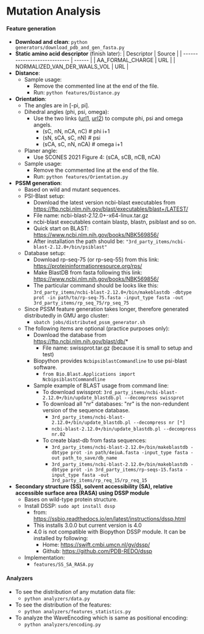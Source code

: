 # Mutation Analysis

#### Feature generation

* **Download and clean**: `python generators/download_pdb_and_gen_fasta.py`
* **Static amino acid descriptor** (finish later):
  | Descriptor                   | Source |
  | ---------------------------- | ------ |
  | AA_FORMAL_CHARGE             | URL    |
  | NORMALIZED_VAN_DER_WAALS_VOL | URL    |
* **Distance**:
  * Sample usage:
    * Remove the commented line at the end of the file.
    * Run: `python features/Distance.py`
* **Orientation**:
  * The angles are in [-pi, pi].
  * Dihedral angles (phi, psi, omega):
    * Use the two links ([url1](https://biopython.org/docs/dev/api/Bio.PDB.internal_coords.html#Bio.PDB.internal_coords.IC_Residue.pick_angle), [url2](https://biopython.org/docs/latest/api/Bio.PDB.vectors.html?highlight=calc_dihedral#Bio.PDB.vectors.calc_dihedral)) to compute phi, psi and omega angels.
      * (sC, nN, nCA, nC)   # phi i+1
      * (sN, sCA, sC, nN)   # psi
      * (sCA, sC, nN, nCA)  # omega i+1
  * Planer angle:
    * Use SCONES 2021 Figure 4: (sCA, sCB, nCB, nCA)
  * Sample usage:
    * Remove the commented line at the end of the file.
    * Run: `python features/Orientation.py`
* **PSSM generation**:
  * Based on wild and mutant sequences.
  * PSI-Blast setup:
    * Download the latest version ncbi-blast executables from https://ftp.ncbi.nlm.nih.gov/blast/executables/blast+/LATEST/
    * File name: ncbi-blast-2.12.0+-x64-linux.tar.gz
    * ncbi-blast executables contain blastp, blastn, psiblast and so on.
    * Quick start on BLAST: https://www.ncbi.nlm.nih.gov/books/NBK569856/
    * After installation the path should be: `"3rd_party_items/ncbi-blast-2.12.0+/bin/psiblast"`
  * Database setup:
    * Download rp-seq-75 (or rp-seq-55) from this link: https://proteininformationresource.org/rps/
    * Make BlastDB from fasta following this link: https://www.ncbi.nlm.nih.gov/books/NBK569856/
    * The particular command should be looks like this: `3rd_party_items/ncbi-blast-2.12.0+/bin/makeblastdb -dbtype prot -in path/to/rp-seq-75.fasta -input_type fasta -out 3rd_party_items/rp_seq_75/rp_seq_75`
  * Since PSSM feature generation takes longer, therefore generated distributedly in GMU argo cluster:
    * `sbatch jobs/distributed_pssm_generator.sh`
  * The following items are optional (practice purposes only):
    * Download the database from https://ftp.ncbi.nlm.nih.gov/blast/db/*
      * File name: swissprot.tar.gz (because it is small to setup and test)
    * Biopython provides `NcbipsiblastCommandline` to use psi-blast software.
      * `from Bio.Blast.Applications import NcbipsiblastCommandline`
    * Sample example of BLAST usage from command line:
      * To download swissprot: `3rd_party_items/ncbi-blast-2.12.0+/bin/update_blastdb.pl --decompress swissprot`
      * To download all "nr" databases: "nr" is the non-redundent version of the sequence database.
        * `3rd_party_items/ncbi-blast-2.12.0+/bin/update_blastdb.pl --decompress nr [*]`
        * `ncbi-blast-2.12.0+/bin/update_blastdb.pl --decompress nr.02`
      * To create blast-db from fasta sequences:
        * `3rd_party_items/ncbi-blast-2.12.0+/bin/makeblastdb -dbtype prot -in path/4eiuA.fasta -input_type fasta -out path_to_save/db_name`
        * `3rd_party_items/ncbi-blast-2.12.0+/bin/makeblastdb -dbtype prot -in 3rd_party_items/rp-seqs-15.fasta -input_type fasta -out 3rd_party_items/rp_req_15/rp_req_15`
* **Secondary structure (SS), solvent accessibility (SA), relative accessible surface area (RASA) using DSSP module**
  * Bases on wild-type protein structure.
  * Install DSSP: `sudo apt install dssp`
    * from: https://ssbio.readthedocs.io/en/latest/instructions/dssp.html
    * This installs 3.0.0 but current version is 4.0
    * 4.0 is not compatible with Biopython DSSP module. It can be installed by following:
      * Home: https://swift.cmbi.umcn.nl/gv/dssp/
      * Github: https://github.com/PDB-REDO/dssp
  * Implementation:
    * `features/SS_SA_RASA.py`

#### Analyzers

* To see the distribution of any mutation data file:
  * `python analyzers/data.py`
* To see the distribution of the features:
  * `python analyzers/features_statistics.py`
* To analyze the WaveEncoding which is same as positional encoding:
  * `python analyzers/encoding.py`
